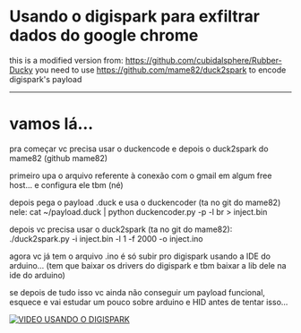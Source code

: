 # Usando o digispark para exfiltrar dados do google chrome
this is a modified version from: https://github.com/cubidalsphere/Rubber-Ducky
you need to use https://github.com/mame82/duck2spark to encode digispark's payload

---

# vamos lá... 
pra começar vc precisa usar o duckencode e depois o duck2spark do mame82 (github mame82)

primeiro upa o arquivo referente à conexão com o gmail em algum free host... e configura ele tbm (né)

depois pega o payload .duck e usa o duckencoder (ta no git do mame82) nele:
cat ~/payload.duck | python duckencoder.py -p -l br > inject.bin

depois vc precisa usar o duck2spark (ta no git do mame82):
./duck2spark.py -i inject.bin -l 1 -f 2000 -o inject.ino

agora vc já tem o arquivo .ino é só subir pro digispark usando a IDE do arduino... (tem que baixar os drivers do digispark e tbm baixar a lib dele na ide do arduino)

se depois de tudo isso vc ainda não conseguir um payload funcional, esquece e vai estudar um pouco sobre arduino e HID antes de tentar isso...

[![VIDEO USANDO O DIGISPARK](https://static.makeuseof.com/wp-content/uploads/2015/12/youtube-player-670x335.jpg)](https://www.youtube.com/watch?v=py2dDVzWSw4)
